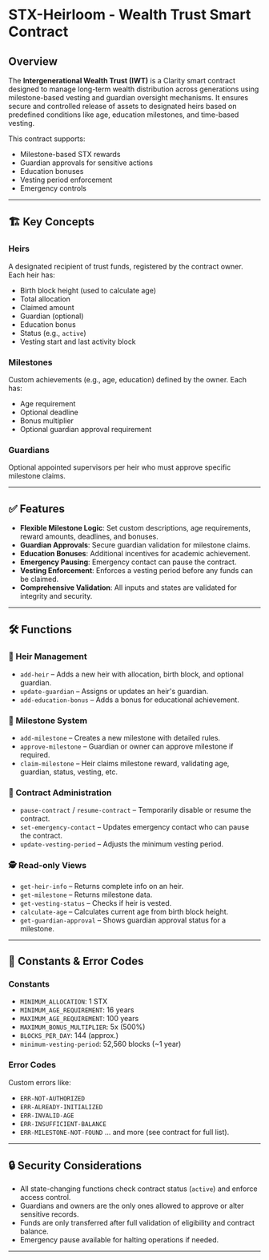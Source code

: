 # STX-Heirloom -   Wealth Trust Smart Contract

## Overview

The **Intergenerational Wealth Trust (IWT)** is a Clarity smart contract designed to manage long-term wealth distribution across generations using milestone-based vesting and guardian oversight mechanisms. It ensures secure and controlled release of assets to designated heirs based on predefined conditions like age, education milestones, and time-based vesting.

This contract supports:

* Milestone-based STX rewards
* Guardian approvals for sensitive actions
* Education bonuses
* Vesting period enforcement
* Emergency controls

---

## 🏗️ Key Concepts

### Heirs

A designated recipient of trust funds, registered by the contract owner. Each heir has:

* Birth block height (used to calculate age)
* Total allocation
* Claimed amount
* Guardian (optional)
* Education bonus
* Status (e.g., `active`)
* Vesting start and last activity block

### Milestones

Custom achievements (e.g., age, education) defined by the owner. Each has:

* Age requirement
* Optional deadline
* Bonus multiplier
* Optional guardian approval requirement

### Guardians

Optional appointed supervisors per heir who must approve specific milestone claims.

---

## ✅ Features

* **Flexible Milestone Logic**: Set custom descriptions, age requirements, reward amounts, deadlines, and bonuses.
* **Guardian Approvals**: Secure guardian validation for milestone claims.
* **Education Bonuses**: Additional incentives for academic achievement.
* **Emergency Pausing**: Emergency contact can pause the contract.
* **Vesting Enforcement**: Enforces a vesting period before any funds can be claimed.
* **Comprehensive Validation**: All inputs and states are validated for integrity and security.

---

## 🛠️ Functions

### 👤 Heir Management

* `add-heir` – Adds a new heir with allocation, birth block, and optional guardian.
* `update-guardian` – Assigns or updates an heir's guardian.
* `add-education-bonus` – Adds a bonus for educational achievement.

### 🏁 Milestone System

* `add-milestone` – Creates a new milestone with detailed rules.
* `approve-milestone` – Guardian or owner can approve milestone if required.
* `claim-milestone` – Heir claims milestone reward, validating age, guardian, status, vesting, etc.

### 🧠 Contract Administration

* `pause-contract` / `resume-contract` – Temporarily disable or resume the contract.
* `set-emergency-contact` – Updates emergency contact who can pause the contract.
* `update-vesting-period` – Adjusts the minimum vesting period.

### 🕵️ Read-only Views

* `get-heir-info` – Returns complete info on an heir.
* `get-milestone` – Returns milestone data.
* `get-vesting-status` – Checks if heir is vested.
* `calculate-age` – Calculates current age from birth block height.
* `get-guardian-approval` – Shows guardian approval status for a milestone.

---

## 📑 Constants & Error Codes

### Constants

* `MINIMUM_ALLOCATION`: 1 STX
* `MINIMUM_AGE_REQUIREMENT`: 16 years
* `MAXIMUM_AGE_REQUIREMENT`: 100 years
* `MAXIMUM_BONUS_MULTIPLIER`: 5x (500%)
* `BLOCKS_PER_DAY`: 144 (approx.)
* `minimum-vesting-period`: 52,560 blocks (\~1 year)

### Error Codes

Custom errors like:

* `ERR-NOT-AUTHORIZED`
* `ERR-ALREADY-INITIALIZED`
* `ERR-INVALID-AGE`
* `ERR-INSUFFICIENT-BALANCE`
* `ERR-MILESTONE-NOT-FOUND`
  ... and more (see contract for full list).

---

## 🔒 Security Considerations

* All state-changing functions check contract status (`active`) and enforce access control.
* Guardians and owners are the only ones allowed to approve or alter sensitive records.
* Funds are only transferred after full validation of eligibility and contract balance.
* Emergency pause available for halting operations if needed.

---
